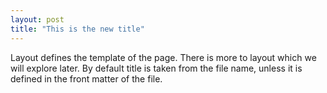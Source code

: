 ```yaml
---
layout: post
title: "This is the new title"
---
```


Layout defines the template of the page. There is more to layout which we will explore later. By default title is taken from the file name, unless it is defined in the front matter of the file.
